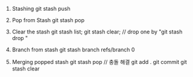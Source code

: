 1. Stashing
git stash push

2. Pop from Stash
git stash pop

3. Clear the stash
git stash list;
git stash clear; // drop one by "git stash drop <number>"

4. Branch from stash
git stash branch refs/branch 0

5. Merging popped stash
git stash pop
// 충돌 해결
git add .
git commit
git stash clear